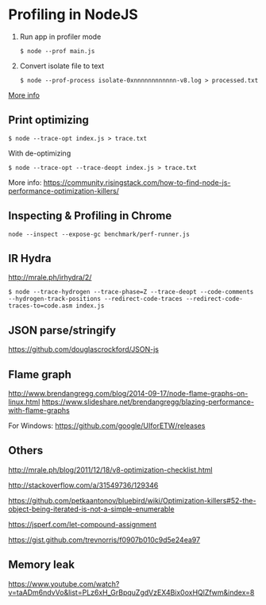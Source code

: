 # Profiling in NodeJS

1. Run app in profiler mode
	```
	$ node --prof main.js
	```

2. Convert isolate file to text
	```
	$ node --prof-process isolate-0xnnnnnnnnnnnn-v8.log > processed.txt
	```

[More info](https://nodejs.org/en/docs/guides/simple-profiling/)

## Print optimizing

```
$ node --trace-opt index.js > trace.txt
```

With de-optimizing
```
$ node --trace-opt --trace-deopt index.js > trace.txt
```

More info: https://community.risingstack.com/how-to-find-node-js-performance-optimization-killers/

## Inspecting & Profiling in Chrome

`node --inspect --expose-gc benchmark/perf-runner.js`

## IR Hydra

http://mrale.ph/irhydra/2/

```
$ node --trace-hydrogen --trace-phase=Z --trace-deopt --code-comments --hydrogen-track-positions --redirect-code-traces --redirect-code-traces-to=code.asm index.js
```
## JSON parse/stringify

https://github.com/douglascrockford/JSON-js


## Flame graph

http://www.brendangregg.com/blog/2014-09-17/node-flame-graphs-on-linux.html
https://www.slideshare.net/brendangregg/blazing-performance-with-flame-graphs

For Windows: https://github.com/google/UIforETW/releases

## Others

http://mrale.ph/blog/2011/12/18/v8-optimization-checklist.html 

http://stackoverflow.com/a/31549736/129346

https://github.com/petkaantonov/bluebird/wiki/Optimization-killers#52-the-object-being-iterated-is-not-a-simple-enumerable

https://jsperf.com/let-compound-assignment

https://gist.github.com/trevnorris/f0907b010c9d5e24ea97

## Memory leak 

https://www.youtube.com/watch?v=taADm6ndvVo&list=PLz6xH_GrBpquZgdVzEX4Bix0oxHQlZfwm&index=8

